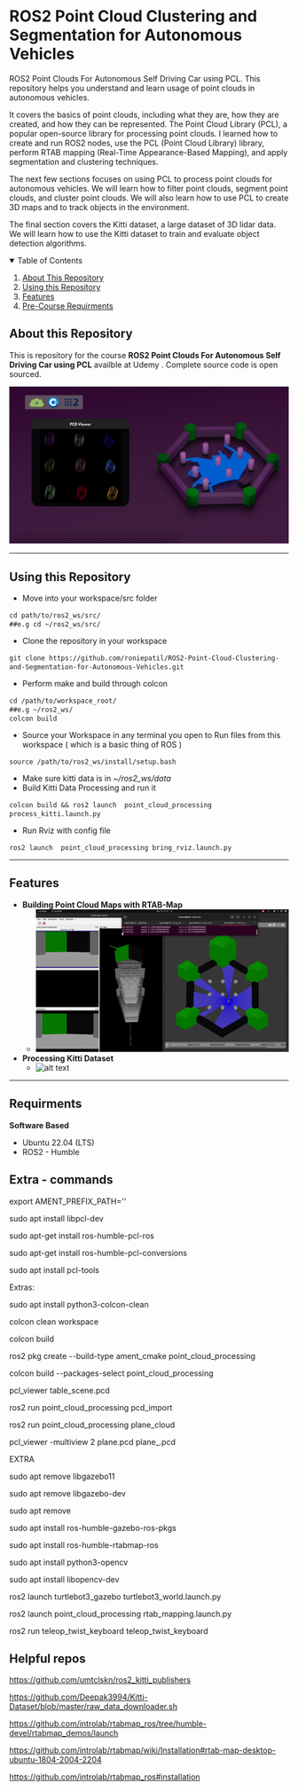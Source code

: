 # ROS2 Point Cloud Clustering and Segmentation for Autonomous Vehicles
ROS2 Point Clouds For Autonomous Self Driving Car using PCL. This repository helps you understand and learn usage of point clouds in autonomous vehicles.

It covers the basics of point clouds, including what they are, how they are created, and how they can be represented. The Point Cloud Library (PCL), a popular open-source library for processing point clouds. I learned how to create and run ROS2 nodes, use the PCL (Point Cloud Library) library, perform RTAB mapping (Real-Time Appearance-Based Mapping), and apply segmentation and clustering techniques.

The next few sections focuses on using PCL to process point clouds for autonomous vehicles. We will learn how to filter point clouds, segment point clouds, and cluster point clouds. We will also learn how to use PCL to create 3D maps and to track objects in the environment.

The final section covers the Kitti dataset, a large dataset of 3D lidar data. We will learn how to use the Kitti dataset to train and evaluate object detection algorithms.

<details open="open">
  <summary>Table of Contents</summary>
  <ol>
    <li><a href="#About-this-Repository">About This Repository</a></li>
    <li><a href="#Using-this-Repository">Using this Repository</a></li>
    <li><a href="#Features">Features</a></li>
    <li><a href="#Pre-Course-Requirments">Pre-Course Requirments</a></li>
  </ol>
</details>

## About this Repository
This is repository for the course **ROS2 Point Clouds For Autonomous Self Driving Car using PCL** availble at Udemy . Complete source code is open sourced.

 ![alt text](https://github.com/roniepatil/ROS2-Point-Cloud-Clustering-and-Segmentation-for-Autonomous-Vehicles/blob/main/image_resources/main_cover.png)

----
## Using this Repository
* Move into your workspace/src folder
 ```
 cd path/to/ros2_ws/src/
##e.g cd ~/ros2_ws/src/
  ```
* Clone the repository in your workspace
```
git clone https://github.com/roniepatil/ROS2-Point-Cloud-Clustering-and-Segmentation-for-Autonomous-Vehicles.git
```

* Perform make and build through colcon
 ```
 cd /path/to/workspace_root/
 ##e.g ~/ros2_ws/
 colcon build
 ```

* Source your Workspace in any terminal you open to Run files from this workspace ( which is a basic thing of ROS )
```
source /path/to/ros2_ws/install/setup.bash
```
- Make sure kitti data is in *~/ros2_ws/data*
- Build Kitti Data Processing and run it
```
colcon build && ros2 launch  point_cloud_processing process_kitti.launch.py
```
- Run Rviz with config file
```
ros2 launch  point_cloud_processing bring_rviz.launch.py
```


---
## Features
* **Building Point Cloud Maps with RTAB-Map**
  -  ![alt text](https://github.com/roniepatil/ROS2-Point-Cloud-Clustering-and-Segmentation-for-Autonomous-Vehicles/blob/main/image_resources/rtabmap.gif)
* **Processing Kitti Dataset**
  - ![alt text](https://github.com/roniepatil/ROS2-Point-Cloud-Clustering-and-Segmentation-for-Autonomous-Vehicles/blob/main/image_resources/kitti.gif)



----
## Requirments

**Software Based**
* Ubuntu 22.04 (LTS)
* ROS2 - Humble


## Extra - commands

export AMENT_PREFIX_PATH=''

sudo apt install libpcl-dev

sudo apt-get install ros-humble-pcl-ros

sudo apt-get install ros-humble-pcl-conversions

sudo apt install pcl-tools

Extras:

sudo apt install python3-colcon-clean

colcon clean workspace


colcon build

ros2 pkg create --build-type ament_cmake point_cloud_processing

colcon build --packages-select point_cloud_processing

pcl_viewer table_scene.pcd

ros2 run point_cloud_processing pcd_import

ros2 run point_cloud_processing plane_cloud

pcl_viewer -multiview 2 plane.pcd plane_.pcd

EXTRA

sudo apt remove libgazebo11

sudo apt remove libgazebo-dev

sudo apt remove 

sudo apt install ros-humble-gazebo-ros-pkgs

sudo apt install ros-humble-rtabmap-ros

sudo apt install python3-opencv

sudo apt install libopencv-dev


ros2 launch turtlebot3_gazebo turtlebot3_world.launch.py

ros2 launch point_cloud_processing rtab_mapping.launch.py

ros2 run teleop_twist_keyboard teleop_twist_keyboard

## Helpful repos

https://github.com/umtclskn/ros2_kitti_publishers

https://github.com/Deepak3994/Kitti-Dataset/blob/master/raw_data_downloader.sh

https://github.com/introlab/rtabmap_ros/tree/humble-devel/rtabmap_demos/launch

https://github.com/introlab/rtabmap/wiki/Installation#rtab-map-desktop-ubuntu-1804-2004-2204

https://github.com/introlab/rtabmap_ros#installation

